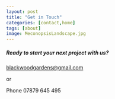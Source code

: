 ```yaml
---
layout: post
title: "Get in Touch"
categories: [contact,home]
tags: [about]
image: MeconopsisLandscape.jpg
---
```

##### Ready to start your next project with us? ##### 

[blackwoodgardens@gmail.com](mailto:blackwoodgardens@gmail.com)

or

Phone 07879 645 495
